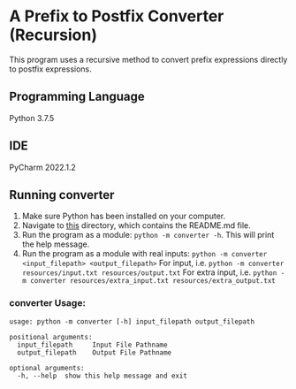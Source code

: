 # A Prefix to Postfix Converter (Recursion)

This program uses a recursive method to convert prefix expressions directly to postfix expressions.

## Programming Language

Python 3.7.5

## IDE

PyCharm 2022.1.2

## Running converter

1. Make sure Python has been installed on your computer.
2. Navigate to [this](.) directory, which contains the README.md file.
3. Run the program as a module: `python -m converter -h`. This will print the help message.
4. Run the program as a module with real inputs: `python -m converter <input_filepath> <output_filepath>`
   For input, i.e. `python -m converter resources/input.txt resources/output.txt`
   For extra input, i.e. `python -m converter resources/extra_input.txt resources/extra_output.txt`

### converter Usage:

```commandline
usage: python -m converter [-h] input_filepath output_filepath

positional arguments:
  input_filepath     Input File Pathname
  output_filepath    Output File Pathname

optional arguments:
  -h, --help  show this help message and exit
```

